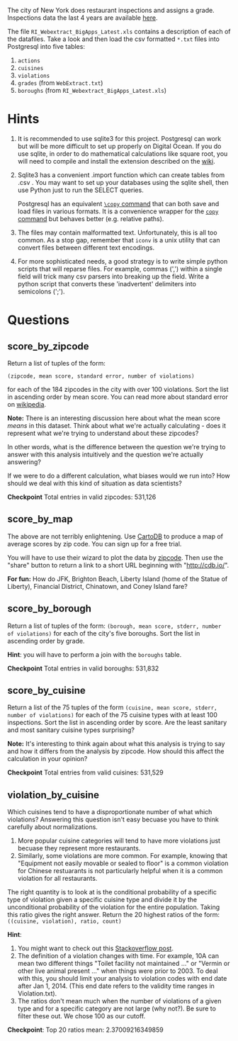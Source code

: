 The city of New York does restaurant inspections and assigns a grade.
Inspections data the last 4 years are available
[here](https://s3.amazonaws.com/thedataincubator/coursedata/nyc_inspection_data.zip).

The file `RI_Webextract_BigApps_Latest.xls` contains a description of each of
the datafiles.  Take a look and then load the csv formatted `*.txt` files into
Postgresql into five tables:
1. `actions`
2. `cuisines`
3. `violations`
4. `grades` (from `WebExtract.txt`)
5. `boroughs` (from `RI_Webextract_BigApps_Latest.xls`)

# Hints
1. It is recommended to use sqlite3 for this project. Postgresql can work but
   will be more difficult to set up properly on Digital Ocean. If you do use
   sqlite, in order to do mathematical calculations like square root, you will
   need to compile and install the extension described on the
   [wiki](https://sites.google.com/a/thedataincubator.com/the-data-incubator-wiki/course-information-and-logistics/getting-started/setup).
2. Sqlite3 has a convenient .import function which can create tables from .csv .
   You may want to set up your databases using the sqlite shell, then use Python
   just to run the SELECT queries.

   Postgresql has an equivalent [`\copy`
   command](http://www.postgresql.org/docs/9.2/static/app-psql.html#APP-PSQL-META-COMMANDS-COPY)
   that can both save and load files in various formats.  It is a convenience
   wrapper for the [`copy`
   command](http://www.postgresql.org/docs/9.2/static/sql-copy.html) but
   behaves better (e.g. relative paths).
3. The files may contain malformatted text.  Unfortunately, this is all too
   common.  As a stop gap, remember that `iconv` is a unix utility that can
   convert files between different text encodings.
4. For more sophisticated needs, a good strategy is to write simple python
   scripts that will reparse files.  For example, commas (',') within a single
   field will trick many csv parsers into breaking up the field.  Write a
   python script that converts these 'inadvertent' delimiters into semicolons
   (';').

# Questions

## score_by_zipcode
Return a list of tuples of the form:
```
(zipcode, mean score, standard error, number of violations)
```
for each of the 184 zipcodes in the city with over 100 violations. Sort the
list in ascending order by mean score. You can read more about standard error
on [wikipedia](http://en.wikipedia.org/wiki/Standard_error).

**Note:** There is an interesting discussion here about what the mean score
*means* in this dataset. Think about what we're actually calculating - 
does it represent what we're trying to understand about these zipcodes?

In other words, what is the difference between the question we're trying
to answer with this analysis intuitively and the question we're actually
answering?

If we were to do a different calculation, what biases would we run into?
How should we deal with this kind of situation as data scientists? 

**Checkpoint**
Total entries in valid zipcodes: 531,126

## score_by_map
The above are not terribly enlightening.  Use [CartoDB](http://cartodb.com/)
to produce a map of average scores by zip code.  You can sign up for a free
trial.

You will have to use their wizard to plot the data by
[zipcode](http://docs.cartodb.com/cartodb-editor.html#geocoding-data).  Then
use the "share" button to return a link to a short URL beginning with
"http://cdb.io/".

**For fun:** How do JFK, Brighton Beach, Liberty Island (home of the Statue of
Liberty), Financial District, Chinatown, and Coney Island fare?

## score_by_borough
Return a list of tuples of the form:
    ```
    (borough, mean score, stderr, number of violations)
    ```
for each of the city's five boroughs. Sort the list in ascending order by grade.

**Hint**: you will have to perform a join with the `boroughs` table.

**Checkpoint**
Total entries in valid boroughs: 531,832

## score_by_cuisine
Return a list of the 75 tuples of the form
    ```
    (cuisine, mean score, stderr, number of violations)
    ```
for each of the 75 cuisine types with at least 100 inspections. Sort the list 
in ascending order by score. Are the least sanitary and most sanitary cuisine
types surprising?

**Note:** It's interesting to think again about what this analysis is trying
to say and how it differs from the analysis by zipcode. How should this
affect the calculation in your opinion?

**Checkpoint**
Total entries from valid cuisines: 531,529

## violation_by_cuisine
Which cuisines tend to have a disproportionate number of what which violations?
Answering this question isn't easy becuase you have to think carefully about
normalizations.

1. More popular cuisine categories will tend to have more violations just
   becuase they represent more restaurants.
2. Similarly, some violations are more common.  For example, knowing that
   "Equipment not easily movable or sealed to floor" is a common violation for
   Chinese restuarants is not particularly helpful when it is a common
   violation for all restaurants.

The right quantity is to look at is the conditional probability of a specific
type of violation given a specific cuisine type and divide it by the
unconditional probability of the violation for the entire population. Taking
this ratio gives the right answer.  Return the 20 highest ratios of the form:
    ```
    ((cuisine, violation), ratio, count)
    ```

**Hint**:
1. You might want to check out this [Stackoverflow
   post](http://stackoverflow.com/questions/972877/calculate-frequency-using-sql).
2. The definition of a violation changes with time.  For example, 10A can mean
   two different things "Toilet facility not maintained ..." or "Vermin or
   other live animal present ..." when things were prior to 2003. To deal with
   this, you should limit your analysis to violation codes with end date after
   Jan 1, 2014. (This end date refers to the validity time ranges in
   Violation.txt).
3. The ratios don't mean much when the number of violations of a given type and
   for a specific category are not large (why not?).  Be sure to filter these
   out.  We chose 100 as our cutoff.

**Checkpoint**:
Top 20 ratios mean: 2.37009216349859
